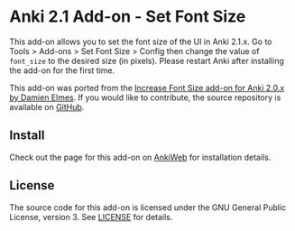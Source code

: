 # Anki 2.1 Add-on - Set Font Size

This add-on allows you to set the font size of the UI in Anki 2.1.x. Go to Tools &gt; Add-ons &gt; Set Font Size &gt; Config then change the value of <code>font_size</code> to the desired size (in pixels). Please restart Anki after installing the add-on for the first time.

This add-on was ported from the <a href="https://ankiweb.net/shared/info/1333758373" rel="nofollow">Increase Font Size add-on for Anki 2.0.x by Damien Elmes</a>. If you would like to contribute, the source repository is available on <a href="https://github.com/cjhoward/anki-set-font-size" rel="nofollow">GitHub</a>.

## Install

Check out the page for this add-on on <a href="https://ankiweb.net/shared/info/651521808">AnkiWeb</a> for installation details.

## License

The source code for this add-on is licensed under the GNU General Public License, version 3. See [LICENSE](./LICENSE) for details.
